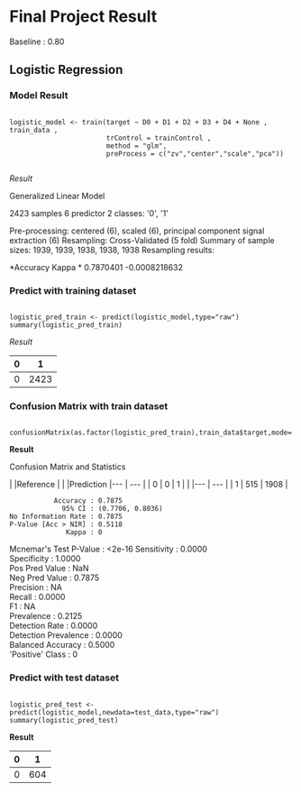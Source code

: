 # Final Project Result

Baseline : 0.80

## Logistic Regression 

### Model Result 

<pre><code>
logistic_model <- train(target ~ D0 + D1 + D2 + D3 + D4 + None , train_data , 
                        trControl = trainControl , 
                        method = "glm", 
                        preProcess = c("zv","center","scale","pca"))

</code></pre>

*Result*

Generalized Linear Model 

2423 samples
   6 predictor
   2 classes: '0', '1' 

Pre-processing: centered (6), scaled (6), principal component signal extraction (6) 
Resampling: Cross-Validated (5 fold) 
Summary of sample sizes: 1939, 1939, 1938, 1938, 1938 
Resampling results:

  *Accuracy   Kappa        *
  0.7870401  -0.0008218632


### Predict with training dataset 
<pre><code>
logistic_pred_train <- predict(logistic_model,type="raw")
summary(logistic_pred_train)
</code></pre>

*Result*

| 0 | 1 |
|--- | --- |
| 0 | 2423 |

### Confusion Matrix with train dataset 

<pre><code>
confusionMatrix(as.factor(logistic_pred_train),train_data$target,mode='everything')
</code></pre>

**Result**

Confusion Matrix and Statistics

| |Reference | |
|Prediction |--- | --- |
| 0 | 0 | 1 | 
|   |--- | --- |
| 1 | 515 | 1908 |
                                          
               Accuracy : 0.7875          
                 95% CI : (0.7706, 0.8036)
    No Information Rate : 0.7875          
    P-Value [Acc > NIR] : 0.5118          
                  Kappa : 0               
 Mcnemar's Test P-Value : <2e-16
 			Sensitivity : 0.0000                         
            Specificity : 1.0000                         
         Pos Pred Value :    NaN                         
         Neg Pred Value : 0.7875                         
              Precision :     NA                         
                 Recall : 0.0000                         
                     F1 :     NA                         
             Prevalence : 0.2125                         
         Detection Rate : 0.0000                         
   Detection Prevalence : 0.0000                         
      Balanced Accuracy : 0.5000                         
       'Positive' Class : 0                 

### Predict with test dataset 

<pre><code>
logistic_pred_test <- predict(logistic_model,newdata=test_data,type="raw")
summary(logistic_pred_test)
</code></pre>

**Result**

| 0 | 1 |
|--- | --- |
| 0 | 604 |













